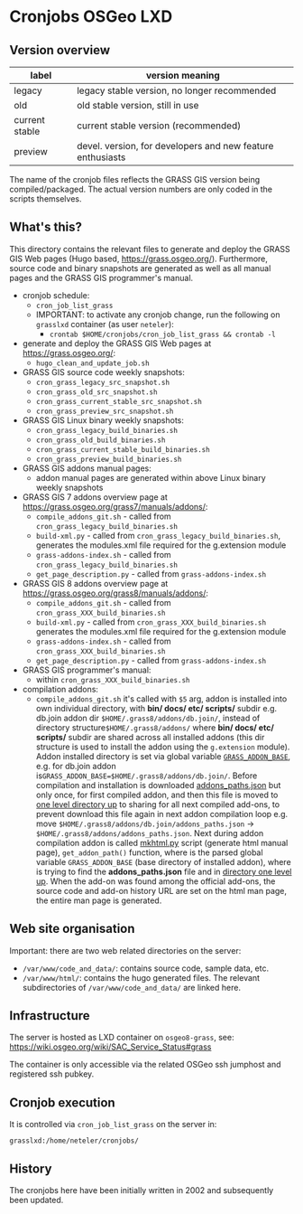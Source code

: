 # Cronjobs OSGeo LXD

## Version overview

| **label**      | **version meaning**                                        |
| -------------- | ---------------------------------------------------------- |
| legacy         | legacy stable version, no longer recommended               |
| old            | old stable version, still in use                           |
| current stable | current stable version (recommended)                       |
| preview        | devel. version, for developers and new feature enthusiasts |

The name of the cronjob files reflects the GRASS GIS version being
compiled/packaged. The actual version numbers are only coded in the scripts
themselves.

## What's this?

This directory contains the relevant files to generate and deploy the GRASS GIS
Web pages (Hugo based, <https://grass.osgeo.org/>). Furthermore, source code and
binary snapshots are generated as well as all manual pages and the GRASS GIS
programmer's manual.

- cronjob schedule:
  - `cron_job_list_grass`
  - IMPORTANT: to activate any cronjob change, run the following on `grasslxd`
    container (as user `neteler`):
    - `crontab $HOME/cronjobs/cron_job_list_grass && crontab -l`
- generate and deploy the GRASS GIS Web pages at <https://grass.osgeo.org/>:
  - `hugo_clean_and_update_job.sh`
- GRASS GIS source code weekly snapshots:
  - `cron_grass_legacy_src_snapshot.sh`
  - `cron_grass_old_src_snapshot.sh`
  - `cron_grass_current_stable_src_snapshot.sh`
  - `cron_grass_preview_src_snapshot.sh`
- GRASS GIS Linux binary weekly snapshots:
  - `cron_grass_legacy_build_binaries.sh`
  - `cron_grass_old_build_binaries.sh`
  - `cron_grass_current_stable_build_binaries.sh`
  - `cron_grass_preview_build_binaries.sh`
- GRASS GIS addons manual pages:
  - addon manual pages are generated within above Linux binary weekly snapshots
- GRASS GIS 7 addons overview page at <https://grass.osgeo.org/grass7/manuals/addons/>:
  - `compile_addons_git.sh` - called from `cron_grass_legacy_build_binaries.sh`
  - `build-xml.py` - called from `cron_grass_legacy_build_binaries.sh`,
    generates the modules.xml file required for the g.extension module
  - `grass-addons-index.sh` - called from `cron_grass_legacy_build_binaries.sh`
  - `get_page_description.py` - called from `grass-addons-index.sh`
- GRASS GIS 8 addons overview page at <https://grass.osgeo.org/grass8/manuals/addons/>:
  - `compile_addons_git.sh` - called from `cron_grass_XXX_build_binaries.sh`
  - `build-xml.py` - called from `cron_grass_XXX_build_binaries.sh`
    generates the modules.xml file required for the g.extension module
  - `grass-addons-index.sh` - called from `cron_grass_XXX_build_binaries.sh`
  - `get_page_description.py` - called from `grass-addons-index.sh`
- GRASS GIS programmer's manual:
  - within `cron_grass_XXX_build_binaries.sh`
- compilation addons:
  - `compile_addons_git.sh` it's called with `$5` arg, addon is
    installed into own individual directory, with **bin/ docs/ etc/ scripts/**
    subdir e.g. db.join addon dir `$HOME/.grass8/addons/db.join/`, instead of
    directory structure`$HOME/.grass8/addons/` where **bin/ docs/ etc/ scripts/**
    subdir are shared across all installed addons (this dir structure is used
    to install the addon using the `g.extension` module). Addon installed directory
    is set via global variable [`GRASS_ADDON_BASE`](https://github.com/OSGeo/grass-addons/pull/656/commits/8c08184415ec32fe409bf09b2599b0506d7650ab#diff-f0fc8363c0e166fdbe9eecb74a9e261498ec0bbf15500e56b1bb1b5ba7afb900L119),
    e.g. for db.join addon is`GRASS_ADDON_BASE=$HOME/.grass8/addons/db.join/`.
    Before compilation and installation is downloaded [addons_paths.json](https://github.com/OSGeo/grass-addons/pull/656/commits/8c08184415ec32fe409bf09b2599b0506d7650ab#diff-f0fc8363c0e166fdbe9eecb74a9e261498ec0bbf15500e56b1bb1b5ba7afb900R128)
    but only once, for first compiled addon, and then this file is moved to
    [one level directory up](https://github.com/OSGeo/grass-addons/pull/656/commits/8c08184415ec32fe409bf09b2599b0506d7650ab#diff-f0fc8363c0e166fdbe9eecb74a9e261498ec0bbf15500e56b1bb1b5ba7afb900R133)
    to sharing for all next compiled add-ons, to prevent download this file
    again in next addon compilation loop e.g. move
    `$HOME/.grass8/addons/db.join/addons_paths.json` -> `$HOME/.grass8/addons/addons_paths.json`.
    Next during addon compilation addon is called
    [mkhtml.py](https://github.com/OSGeo/grass/blob/main/utils/mkhtml.py)
    script (generate html manual page), `get_addon_path()` function, where is
    the parsed global variable `GRASS_ADDON_BASE` (base directory of installed
    addon), where is trying to find the **addons_paths.json** file and in
    [directory one level up](https://github.com/OSGeo/grass/pull/2054/commits/5a374101a825c451675d18b0d59e6ac99ee6cb02#diff-3e1684c5c5d40b273b6488a9b5a5558f556d2bcf2973ba5106b6125e01aa6959R314).
    When the add-on was found among the official add-ons, the source code
    and add-on history URL are set on the html man page, the entire man
    page is generated.

## Web site organisation

Important: there are two web related directories on the server:

- `/var/www/code_and_data/`: contains source code, sample data, etc.
- `/var/www/html/`: contains the hugo generated files. The relevant
  subdirectories of `/var/www/code_and_data/` are linked here.

## Infrastructure

The server is hosted as LXD container on `osgeo8-grass`, see:
<https://wiki.osgeo.org/wiki/SAC_Service_Status#grass>

The container is only accessible via the related OSGeo ssh jumphost and
registered ssh pubkey.

## Cronjob execution

It is controlled via `cron_job_list_grass` on the server in:

```text
grasslxd:/home/neteler/cronjobs/
```

## History

The cronjobs here have been initially written in 2002 and subsequently been updated.
